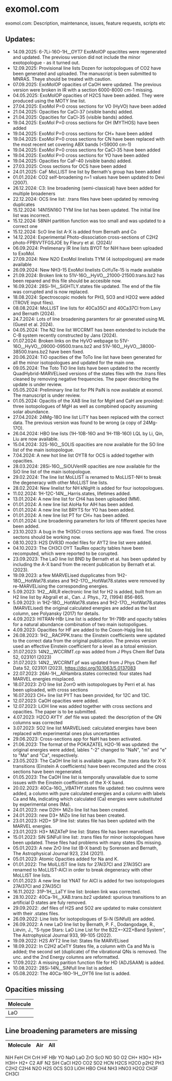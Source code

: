 # exomol.com
exomol.com: Description, maintenance,  issues, feature requests, scripts etc

## Updates: 
- 14.09.2025: 6-7Li-16O-1H__OYT7 ExoMolOP opacitites were regenerated and updated. The previosu version did not include the minor exotopologue - as it turned out.
- 12.09.2025: Provisional line lists Dozen for isotopologues of CO2 have been generated and uploaded. The manuscript is been submitted to MNRAS. Theye should be treated with caution.
- 07.09.2025: ExoMolOP opacities of CaOH were updated. The previous version were broken in IR with a section 6000-8000 cm-1 missing. 
- 04.05.2025: ExoMolOP opacities of H2CS have been added. They were produced using the MOTY line list. 
- 27.04.2025: ExoMol P=0 cross sections for VO (HyVO) have been added
- 21.04.2025: Opacities for CaCl-37 (visible bands) added. 
- 21.04.2025: Opacities for CaCl-35 (visible bands) added. 
- 19.04.2025: ExoMol P=0 cross sections for OH (MYTHOS) have been added
- 19.04.2025: ExoMol P=0 cross sections for CH+ have been added
- 19.04.2025: ExoMol P=0 cross sections for CN have been replaced with the most recent set covering ABX bands (<59000 cm-1)
- 19.04.2025: ExoMol P=0 cross sections for CaCl-35 have been added
- 19.04.2025: ExoMol P=0 cross sections for YO have been added
- 19.04.2025: Opacities for CaF-40 (visible bands) added. 
- 27.03.2025: Cross sections for OCS have been added 
- 24.01.2025: CaF MoLLIST line list by Bernath's group has been added 
- 01.01.2024: CO2 self-broadening n=1 values have been updated to Devi (2007).  
- 26.12.2024: C3: line broadening (semi-classical) have been added for multiple broadeners 
- 22.12.2024: OCS line list: .trans files have been updated by removing duplicates
- 15.12.2024: 14N15N16O TYM line list has been updated. The initial line list was incorrect. 
- 15.12.2024: 58NiH partition function was too small and was updated to a correct one 
- 15.12.2024: ScO line list A-X is added from Bernath and Co
- 14.12.2024: Experimental Photo-dissociation cross-sections of C2H2 photo-FPBVVTFGSJOE by Fleury et al. (2024)/
- 06.09.2024: Prelimenary IR line lists BYOT for NiH have been uploaded to ExoMol. 
- 27.09.2024: New N2O ExoMol linelists TYM (4 isotopologues) are made available
- 26.09.2024: New NH3-15 ExoMol linelists CoYuTe-15 is  made available
- 21.09.2024: Broken link to 51V-16O__HyVO__21000-21500.trans.bz2 has been repared and this file should be accesible now.
- 16.09.2024: 28Si-1H__SiGHTLY.states file updated. The end of the file was corrupted and is now replaced.
- 18.08.2024: Spectroscopic models for PH3, SO3 and H2O2 were added (TROVE input files).
- 08.08.2024: MoLLIST line lists for 40Ca35Cl and 40Ca37Cl from Lavy and Bernath (2024).
- 24.7.2024:  Lots of line broadening paramters for air generated using ML (Guest et al. 2024).
- 04.05.2024: The N2 line list WCCRMT has been extended to include the C-B system recently constructed by Jans (2024).
- 01.07.2024: Broken links on the HyVO webpage to 51V-16O__HyVO__09000-09500.trans.bz2 and 51V-16O__HyVO__38000-38500.trans.bz2 have been fixed. 
- 20.06.2024: TiO opacities of the ToTo line list have been generated for all the minor isotopologues and updated for the main one.
- 09.05.2024: The Toto TiO line lists have been updated to the recently QuadHybrid-MARVELised versions of the states files with the .trans files cleaned by removing negative frequencies. The paper describing the update is under review. 
- 05.05.2024: Preliminary line list for PN PaiN is now available at exomol. The manuscript is under review. 
- 01.05.2024: Opacitis of the XAB line list for MgH and CaH are provided: three isotopologues of MgH as well as compbined opacity assuming solar abundance. 
- 27.04.2024: 24Mg-18O line list LiTY has been replaced with the correct data. The previous version was found to be wrong (a copy of 24Mg-17O).
- 26.04.2024: HBO line lists (1H-10B-16O and 1H-11B-16O) LQL by Li, Qin, Liu are now available.
- 15.04.2024: 32S-16O__SOLIS opacities are now available for the SO line list of the main isotopologue.
- 7.04.2024: A new hot line list OYT8 for OCS is added together with opacities. 
- 28.03.2024: 28Si-16O__SiOUVenIR opacities are now available for the SiO line list of the main isotopologue. 
- 29.02.2024: The line list MoLLIST is renamed to MoLLIST-NH to break the degeneracy with other MoLLIST line lists. 
- 28.02.2024: New linelist for NH kNigHt is added for four isotopologues.  
- 11.02.2024: 1H-12C-14N__Harris.states, lifetimes added. 
- 13.01.2024: A new line list for CH4 has been uploaded (MM).
- 01.01.2024: A new line list AloHa for AlH has been added. 
- 01.01.2024: A new line list BRYTS for YO has been added.
- 01.01.2024: A new line list PT for CH+ has been added.
- 01.01.2024: Line broadening parameters for lots of fifferent species have been added.   
- 23.10.2023: A bug in the 1H35Cl cross sections app was fixed. The cross sectons should be working now. 
- 08.10.2023: H2S DVR3D model files for AYT2 line list were added. 
- 04.10.2023: The CH3Cl OYT TauRex opacity tables have been recomputed, which were reported to be corupted. 
- 23.09.2023: The LaO line list BND by Bernath et al. has been updated by including the A-X band from the recent publication by Bernath et al. (2023). 
- 19.09.2023: a few MARVELised dupplicates from 1H2-18O__HotWat78.states and 1H2-17O__HotWat78.states were removed by re-MARVELising the corresponding energies.  
- 5.09.2023: 1H2__ARLR electronic line list for H2 is added, built from an H2 line list by Abgrall et al., Can. J. Phys., 72, (1994) 856-865.
- 5.09.2023: in 1H2-18O__HotWat78.states and 1H2-17O__HotWat78.states (MARVELised) the original calculated energies are added as the last column, see Polyansky (2017) for details. 
- 4.09.2023: HITRAN-HBr Line list is added for 1H-79Br and opacity tables for a natural abundance combination of two main isotopoligues. 
- 4.09.2023: Opacities for HF are added to the Coxon-Hajig line list.
- 26.08.2023: 1H2__RACPPK.trans: the Einstein coefficients were updated to the correct data from the original publication. The previos version used an effective Einstein coefficient for a level as a totoal emission.  
- 31.07.2023: 14N2__WCCRMT.cp was added from J Phys Chem Ref Data 52, 023101 (2023)
- 31.07.2023: 14N2__WCCRMT.pf was updated from J Phys Chem Ref Data 52, 023101 (2023), https://doi.org/10.1063/5.0137083
- 22.07.2023: 26Al-1H__AlHambra.states corrected: four states had MARVEL energies misplaced. 
- 18.07.2023: ZrO line list ZorrO with isotopologues by Perri et al. has been uploaded, with cross sections
- 16.07.2023 CH+ line list PYT has been provided, for 12C and 13C. 
- 12.07.2023: CaOH opacities were added.
- 12.07.2023: LiOH line was added together with cross sections and opacities. The paper is to be submitted.
- 4.07.2023: H2CO AYTY .def file was upated: the description of the QN columns was corrected
- 3.07.2023: SO2 line list MARVELised: calculated energies have been replaced with experimental ones plus uncertanties 
- 29.06.2023: Cross-sections app for NaH has been activated. 
- 21.06.2023: The format of the POKAZATEL H2O-16 was updated: the original energies were added, lables "-2" changed to "NaN", "m" and "e" to "Ma" and "Ca", respectively.
- 23.05.2023: The CaOH line list is available again. The .trans data for X-X transitions (Einstein A coefficients) have been recomputed and the cross sections have been regenerated. 
- 01.05.2023: The CaOH line list is temporally unavailable due to some issues with the Einstein coefficients of the X-X band. 
- 20.02.2023: 40Ca-16O__VBATHY.states file updated: two coulmns were added, a column with pure calculated energies and a column with labels Ca and Ma, indicating which calculated (Ca) energies were substituted by experimental ones (Ma).
- 24.01.2023: new D2H+ MiZo line list has been created. 
- 24.01.2023: new D3+ MiZo line list has been created. 
- 23.01.2023: H2D+ SP line list: states file has been updated with the MARVEL energies. 
- 23.01.2023: H3+ MiZATeP line list: States file has been marvelised. 
- 15.01.2023: SiN SiNFull line list: .trans files for minor isotopologues have been updated. These files had problems with many states IDs missing. 
- 05.01.2023: A new ZrO line list (B-X band) by Sorensen and Bernath, The Astrophysical Journal 923, 234 (2021).
- 05.01.2023: Atomic Opacities added for Na and K. 
- 01.01.2022: The MolLLIST line lists for 27Al37Cl and 27Al35Cl are renamed to MoLLIST-AlCl in order to break degeneracy with other MoLLIST line lists. 
- 01.01.2023: A new line list YNAT for AlCl is added for two isotopologues 27Al37Cl and 27Al35Cl 
- 16.11.2022: 31P-1H__LaTY line list: broken link was corrected. 
- 28.10.2022: 40Ca-1H__XAB.trans.bz2 updated: spurious transitions to an artificial D states are fuly removed. 
- 29.09.2022: .def files of H2S and SO2 are updated to make consistent with their .states files.
- 26.09.2022: Line lists for isotopologues of Si-N (SiNfull) are added. 
- 26.09.2022: A new LaO line list by Bernath, P. F., Dodangodage, R., Liévin, J., "S-type Stars: LaO Line List for the B2Σ+–X2Σ+Band System", The Astrophysical Journal 933, 99-105 (2022).
- 19.09.2022: H2S AYT2 line list: States file MARVELised 
- 18.09.2022: In C2H2 aCeTY States file, a column with Ca and Ma is added; the second set (duplicate) of the vibrational QNs is removed. The unc. and the 2nd Energy columns are reformatted. 
- 17.09.2022: A missing parition function file for HD (ADJSAAM) is added.
- 10.08.2022: 28Si-14N__SiNfull line list is added. 
- 05.08.2022: The 40Ca-16O-1H__OYT6 line list is added. 



## Opacities missing 

 Molecule | 
 ---------|
  LaO     |


## Line broadening parameters are missing 


 Molecule | Air | All 
----------|-----|-----
  NiH 
 FeH
 CH
CrH
HF
HBr
YO
NaO
LaO
ZrO
ScO
NO
SO
O2
CH+
H3O+
H3+
H3H+
H2+
C2
AlF
N2
SiH
CaCl
H2O
CO2
SO2
HCN
H2CS
H2CO
p2H2
PH3
C2H2
C2H4
N2O
H2S
OCS
SO3
LiOH
HBO
CH4
NH3
HNO3
H2O2
CH3F
CH3Cl




